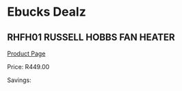
# Ebucks Dealz
## RHFH01 RUSSELL HOBBS FAN HEATER
[Product Page](https://www.ebucks.com/web/shop/productSelected.do?prodId=688440607&catId=704982758)

Price: R449.00

Savings: 


	